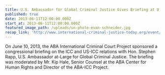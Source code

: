 ```yaml
---
title: U.S. Ambassador for Global Criminal Justice Gives Briefing at U.S. Congress
published: true
date: 2013-06-11T12:00:00.000Z
start_at: 2013-06-11T12:00:00.000Z
featured_image_path: /uploads/un-photo-evan-schneider.jpg
recap_link: 'http://www.international-criminal-justice-today.org/event/2013/06/10/US-amb-rapp-congressional-briefing/'
---
```



On June 10, 2013, the ABA International Criminal Court Project sponsored a congressional briefing on the ICC and US-ICC relations with Hon. Stephen Rapp, U.S. Ambassador at-Large for Global Criminal Justice. The briefing was moderated by Mr. Kip Hale, Senior Counsel at the ABA Center for Human Rights and Director of the ABA-ICC Project.